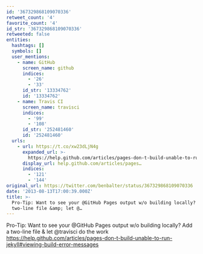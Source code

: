 ```yaml
---
id: '367329868109070336'
retweet_count: '4'
favorite_count: '4'
id_str: '367329868109070336'
retweeted: false
entities:
  hashtags: []
  symbols: []
  user_mentions:
    - name: GitHub
      screen_name: github
      indices:
        - '26'
        - '33'
      id_str: '13334762'
      id: '13334762'
    - name: Travis CI
      screen_name: travisci
      indices:
        - '99'
        - '108'
      id_str: '252481460'
      id: '252481460'
  urls:
    - url: https://t.co/xw23dLjN4g
      expanded_url: >-
        https://help.github.com/articles/pages-don-t-build-unable-to-run-jekyll#viewing-build-error-messages
      display_url: help.github.com/articles/pages…
      indices:
        - '121'
        - '144'
original_url: https://twitter.com/benbalter/status/367329868109070336
date: '2013-08-13T17:00:39.000Z'
title: >-
  Pro-Tip: Want to see your @GitHub Pages output w/o building locally? Add a
  two-line file &amp; let @…
---
```


Pro-Tip: Want to see your @GitHub Pages output w/o building locally? Add a two-line file &amp; let @travisci do the work https://help.github.com/articles/pages-don-t-build-unable-to-run-jekyll#viewing-build-error-messages